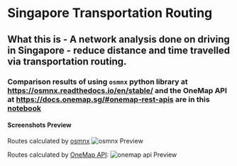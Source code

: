 # Singapore Transportation Routing
## What this is - A network analysis done on driving in Singapore - reduce distance and time travelled via transportation routing.
### Comparison results of using `osmnx` python library at https://osmnx.readthedocs.io/en/stable/ and the OneMap API at https://docs.onemap.sg/#onemap-rest-apis are in this [notebook](https://github.com/incubated-geek-cc/sg-transportation-routing/blob/main/Network%20Analysis%20-%20Routing%20in%20Singapore.ipynb)
#### Screenshots Preview
Routes calculated by [osmnx](https://osmnx.readthedocs.io/en/stable/)
![osmnx Preview](https://github.com/incubated-geek-cc/sg-transportation-routing/blob/main/osmx_calculated_Fastest_Shortest_Routes.png)

Routes calculated by [OneMap API](https://docs.onemap.sg/#onemap-rest-apis):
![onemap api Preview](https://github.com/incubated-geek-cc/sg-transportation-routing/blob/main/onemap_api_Fastest_Shortest_Routes.png.png)